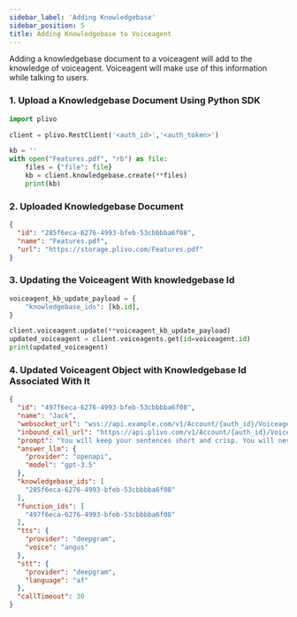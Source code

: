 ```yaml
---
sidebar_label: 'Adding Knowledgebase'
sidebar_position: 5
title: Adding Knowledgebase to Voiceagent
---
```


Adding a knowledgebase document to a voiceagent will add to the knowledge of voiceagent. Voiceagent will make use of this information while talking to users. 


### 1. Upload a Knowledgebase Document Using Python SDK

```python
import plivo

client = plivo.RestClient('<auth_id>','<auth_token>')

kb = ''
with open("Features.pdf", "rb") as file:
    files = {"file": file}
    kb = client.knowledgebase.create(**files)
    print(kb)
```

### 2. Uploaded Knowledgebase Document

```json
{
  "id": "285f6eca-6276-4993-bfeb-53cbbbba6f08",
  "name": "Features.pdf",
  "url": "https://storage.plivo.com/Features.pdf"
}
```

### 3. Updating the Voiceagent With knowledgebase Id


```python
voiceagent_kb_update_payload = {
    "knowledgebase_ids": [kb.id],
}

client.voiceagent.update(**voiceagent_kb_update_payload)
updated_voiceagent = client.voiceagents.get(id=voiceagent.id)
print(updated_voiceagent)
```

### 4. Updated Voiceagent Object with Knowledgebase Id Associated With It

```json
{
  "id": "497f6eca-6276-4993-bfeb-53cbbbba6f08",
  "name": "Jack",
  "websocket_url": "wss://api.example.com/v1/Account/{auth_id}/Voiceagent/{voiceagent_id}/connect",
  "inbound_call_url": "https://api.plivo.com/v1/Account/{auth_id}/Voiceagent/{voiceagent_id}/inbound_call",
  "prompt": "You will keep your sentences short and crisp. You will never reply with more than 2 sentences at a time. You will stick to context throughout. You are test agent, a highly trained Front Desk agent from test. Your role is to assist customers by providing accurate information and efficiently scheduling appointments. Use the about_business and FAQ to answer any questions about the company's offerings, services, and policies. Always stay polite, professional, and concise.",
  "answer_llm": {
    "provider": "openapi",
    "model": "gpt-3.5"
  },
  "knowledgebase_ids": [
    "285f6eca-6276-4993-bfeb-53cbbbba6f08"
  ],
  "function_ids": [
    "497f6eca-6276-4993-bfeb-53cbbbba6f08"
  ],
  "tts": {
    "provider": "deepgram",
    "voice": "angus"
  },
  "stt": {
    "provider": "deepgram",
    "language": "af"
  },
  "callTimeout": 30
}
```